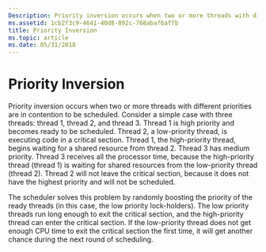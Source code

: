 ```yaml
---
Description: Priority inversion occurs when two or more threads with different priorities are in contention to be scheduled.
ms.assetid: 1cb2f3c9-4641-40d8-892c-768abaf6affb
title: Priority Inversion
ms.topic: article
ms.date: 05/31/2018
---
```


# Priority Inversion

Priority inversion occurs when two or more threads with different priorities are in contention to be scheduled. Consider a simple case with three threads: thread 1, thread 2, and thread 3. Thread 1 is high priority and becomes ready to be scheduled. Thread 2, a low-priority thread, is executing code in a critical section. Thread 1, the high-priority thread, begins waiting for a shared resource from thread 2. Thread 3 has medium priority. Thread 3 receives all the processor time, because the high-priority thread (thread 1) is waiting for shared resources from the low-priority thread (thread 2). Thread 2 will not leave the critical section, because it does not have the highest priority and will not be scheduled.

The scheduler solves this problem by randomly boosting the priority of the ready threads (in this case, the low priority lock-holders). The low priority threads run long enough to exit the critical section, and the high-priority thread can enter the critical section. If the low-priority thread does not get enough CPU time to exit the critical section the first time, it will get another chance during the next round of scheduling.

 

 



